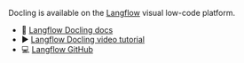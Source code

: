 Docling is available on the [Langflow](https://www.langflow.org/) visual low-code platform.

- 📖 [Langflow Docling docs][docs]
- ▶️ [Langflow Docling video tutorial][video]
- 💻 [Langflow GitHub][github]

[docs]: https://docs.langflow.org/integrations-docling
[video]: https://www.youtube.com/watch?v=5DuS6uRI5OM
[github]: https://github.com/langflow-ai/langflow/

